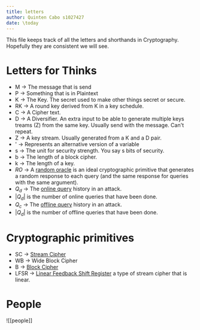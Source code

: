 ```yaml
---
title: letters
author: Quinten Cabo s1027427
date: \today
---
```


This file keeps track of all the letters and shorthands in Cryptography. Hopefully they are consistent we will see.


# Letters for Thinks
- M -> The message that is send
- P -> Something that is in Plaintext
- K -> The Key. The secret used to make other things secret or secure. 
- RK -> A round key derived from K in a key schedule. 
- C -> A Cipher text.
- D -> A Diversifier. An extra input to be able to generate multiple keys treams (Z) from the same key. Usually send with the message. Can't repeat.
- Z -> A key stream. Usually generated from a K and a D pair. 
- ' -> Represents an alternative version of a variable
- s -> The unit for security strength. You say s bits of security.
- b -> The length of a block cipher. 
- k -> The length of a key.
- $RO$ -> A [random oracle](randomoracle.md) is an ideal cryptographic primitive that generates a random response to each query (and the same response for queries with the same argument).
- $Q_d$ -> The [online query](adversary.md) history in an attack. 
- $|Q_d|$ is the number of online queries that have been done.
- $Q_c$ -> The [offline query](adversary.md) history in an attack. 
- $|Q_d|$ is the number of offline queries that have been done.

# Cryptographic primitives
- SC -> [Stream Cipher](stream.md)
- WB -> Wide Block Cipher
- B  -> [Block Cipher](block.md) 
- LFSR -> [Linear Feedback Shift Register](lfsr.md) a type of stream cipher that is linear.


# People
![[people]]